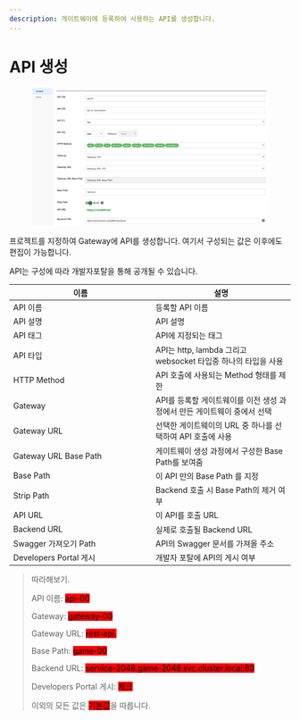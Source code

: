 ```yaml
---
description: 게이트웨이에 등록하여 사용하는 API를 생성합니다.
---
```


# API 생성

<figure><img src="../../.gitbook/assets/image (44).png" alt=""><figcaption></figcaption></figure>

프로젝트를 지정하여 Gateway에 API를 생성합니다. 여기서 구성되는 값은 이후에도 편집이 가능합니다.

API는 구성에 따라 개발자포탈을 통해 공개될 수 있습니다.

<table><thead><tr><th width="241">이름</th><th>설명</th></tr></thead><tbody><tr><td>API 이름</td><td>등록할 API 이름</td></tr><tr><td>API 설명</td><td>API 설명</td></tr><tr><td>API 태그</td><td>API에 지정되는 태그</td></tr><tr><td>API 타입</td><td>API는 http, lambda 그리고 websocket 타입중 하나의 타입을 사용</td></tr><tr><td>HTTP Method</td><td>API 호출에 사용되는 Method 형태를 제한</td></tr><tr><td>Gateway</td><td>API를 등록할 게이트웨이를 이전 생성 과정에서 만든 게이트웨이 중에서 선택</td></tr><tr><td>Gateway URL</td><td>선택한 게이트웨이의 URL 중 하나를 선택하여 API 호출에 사용</td></tr><tr><td>Gateway URL Base Path</td><td>게이트웨이 생성 과정에서 구성한 Base Path를 보여줌</td></tr><tr><td>Base Path</td><td>이 API 만의 Base Path 를 지정</td></tr><tr><td>Strip Path</td><td>Backend 호출 시 Base Path의 제거 여부</td></tr><tr><td>API URL</td><td>이 API를 호출 URL</td></tr><tr><td>Backend URL</td><td>실제로 호출될 Backend URL</td></tr><tr><td>Swagger 가져오기 Path</td><td>API의 Swagger 문서를 가져올 주소</td></tr><tr><td>Developers Portal 게시</td><td>개발자 포탈에 API의 게시 여부</td></tr></tbody></table>

> 따라해보기.
>
> API 이름: <mark style="background-color:red;">api-00</mark>
>
> Gateway: <mark style="background-color:red;">gateway-00</mark>
>
> Gateway URL: <mark style="background-color:red;">rest-api.</mark>
>
> Base Path: <mark style="background-color:red;">game-00</mark>
>
> Backend URL: <mark style="background-color:red;">service-2048.game-2048.svc.cluster.local:80</mark>
>
> Developers Portal 게시: <mark style="background-color:red;">체크</mark>
>
> 이외의 모든 값은 <mark style="background-color:red;">기본값</mark>을 따릅니다.

